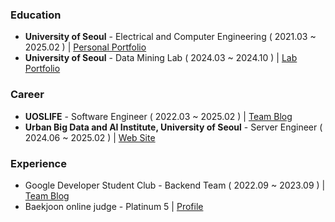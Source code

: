 ### Education

- **University of Seoul** - Electrical and Computer Engineering ( 2021.03 ~ 2025.02 ) | [Personal Portfolio](https://marsboy.info)
- **University of Seoul** - Data Mining Lab ( 2024.03 ~ 2024.10 ) | [Lab Portfolio](https://datamining.uos.ac.kr)

### Career

- **UOSLIFE** - Software Engineer ( 2022.03 ~ 2025.02 ) | [Team Blog](https://www.uoslife.team/services)
- **Urban Big Data and AI Institute, University of Seoul** - Server Engineer ( 2024.06 ~ 2025.02 ) | [Web Site](https://ubai.uos.ac.kr)

### Experience

- Google Developer Student Club - Backend Team ( 2022.09 ~ 2023.09 ) | [Team Blog](https://gdsc-university-of-seoul.github.io/)
- Baekjoon online judge - Platinum 5 | [Profile](https://www.acmicpc.net/user/rkdgudwns)
